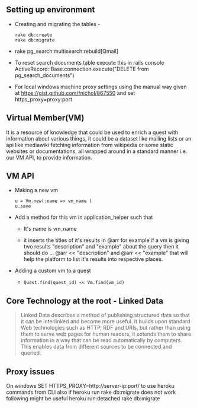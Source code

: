 ## Setting up environment

* Creating and migrating the tables - 

	```
	rake db:create 
	rake db:migrate
	```
* rake pg_search:multisearch:rebuild[Qmail]

* To reset search documents table execute this in rails console
  ActiveRecord::Base.connection.execute("DELETE from pg_search_documents")
* For local windows machine proxy settings using the manual way given at https://gist.github.com/fnichol/867550 
  and set https_proxy=proxy:port


## Virtual Member(VM)

It is a resource of knowledge that could be used to enrich a quest with information about various things,
it could be a dataset like mailing lists or an api like mediawiki fetching information from wikipedia or some static websites or 
documentations, all wrapped around in a standard manner i.e. our VM API, to provide information.

## VM API

*  Making a new vm
	```
	u = Vm.new(:name => vm_name )
	u.save
	```
* Add a method for this vm in application_helper such that

	-  It's name is vm_name

	-  it inserts the titles of it's results in @arr for example if a vm is giving two results "description" and "example" about the query then it 	should do ...   @arr << "description" and @arr << "example" that will help the platform to list it's results into respective places. 

*  Adding a custom vm to a quest

	-  ``` Quest.find(quest_id) << Vm.find(vm_id) ```


## Core Technology at the root - Linked Data

> Linked Data describes a method of publishing structured data so that it can be interlinked and become more useful. 
> It builds upon standard Web technologies such as HTTP, RDF and URIs, but rather than using them to serve web pages for human readers, it extends them to share information in a way that can be read automatically by computers. 
> This enables data from different sources to be connected and queried.

## Proxy issues
On windows SET HTTPS_PROXY=http://server-ip:port/ to use heroku commands from CLI
also if heroku run rake db:migrate does not work following might be useful
heroku run:detached rake db:migrate
